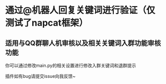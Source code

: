 # 通过@机器人回复关键词进行验证（仅测试了napcat框架）

## 适用与QQ群聊人机审核以及相关关键词入群功能审核功能

你可以通过修改main.py的相关设置进行修改入群关键词和退群提示

插件如有bug请提交issue向我反馈~
